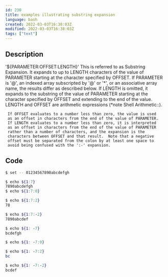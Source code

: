 ```yaml
---
id: 230
title: examples illustrating substring expansion
language: bash
created: 2022-03-03T16:38:03Z
modified: 2022-03-03T16:38:03Z
tags: ["text"]
---
```


## Description

'${PARAMETER:OFFSET:LENGTH}'
     This is referred to as Substring Expansion.  It expands to up to
     LENGTH characters of the value of PARAMETER starting at the
     character specified by OFFSET.  If PARAMETER is '@', an indexed
     array subscripted by '@' or '*', or an associative array name, the
     results differ as described below.  If LENGTH is omitted, it
     expands to the substring of the value of PARAMETER starting at the
     character specified by OFFSET and extending to the end of the
     value.  LENGTH and OFFSET are arithmetic expressions (*note Shell
     Arithmetic::).

     If OFFSET evaluates to a number less than zero, the value is used
     as an offset in characters from the end of the value of PARAMETER.
     If LENGTH evaluates to a number less than zero, it is interpreted
     as an offset in characters from the end of the value of PARAMETER
     rather than a number of characters, and the expansion is the
     characters between OFFSET and that result.  Note that a negative
     offset must be separated from the colon by at least one space to
     avoid being confused with the ':-' expansion.

## Code

```bash
$ set -- 01234567890abcdefgh

$ echo ${1:7}
7890abcdefgh
$ echo ${1:7:0}

$ echo ${1:7:2}
78

$ echo ${1:7:-2}
7890abcdef

$ echo ${1: -7}
bcdefgh

$ echo ${1: -7:0}

$ echo ${1: -7:2}
bc

$ echo ${1: -7:-2}
bcdef
```

<!-- end -->

